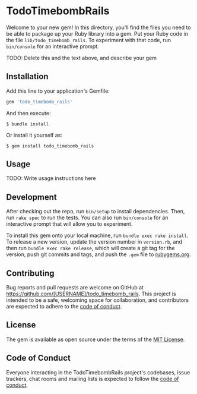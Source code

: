 # TodoTimebombRails

Welcome to your new gem! In this directory, you'll find the files you need to be able to package up your Ruby library into a gem. Put your Ruby code in the file `lib/todo_timebomb_rails`. To experiment with that code, run `bin/console` for an interactive prompt.

TODO: Delete this and the text above, and describe your gem

## Installation

Add this line to your application's Gemfile:

```ruby
gem 'todo_timebomb_rails'
```

And then execute:

    $ bundle install

Or install it yourself as:

    $ gem install todo_timebomb_rails

## Usage

TODO: Write usage instructions here

## Development

After checking out the repo, run `bin/setup` to install dependencies. Then, run `rake spec` to run the tests. You can also run `bin/console` for an interactive prompt that will allow you to experiment.

To install this gem onto your local machine, run `bundle exec rake install`. To release a new version, update the version number in `version.rb`, and then run `bundle exec rake release`, which will create a git tag for the version, push git commits and tags, and push the `.gem` file to [rubygems.org](https://rubygems.org).

## Contributing

Bug reports and pull requests are welcome on GitHub at https://github.com/[USERNAME]/todo_timebomb_rails. This project is intended to be a safe, welcoming space for collaboration, and contributors are expected to adhere to the [code of conduct](https://github.com/[USERNAME]/todo_timebomb_rails/blob/master/CODE_OF_CONDUCT.md).


## License

The gem is available as open source under the terms of the [MIT License](https://opensource.org/licenses/MIT).

## Code of Conduct

Everyone interacting in the TodoTimebombRails project's codebases, issue trackers, chat rooms and mailing lists is expected to follow the [code of conduct](https://github.com/[USERNAME]/todo_timebomb_rails/blob/master/CODE_OF_CONDUCT.md).
